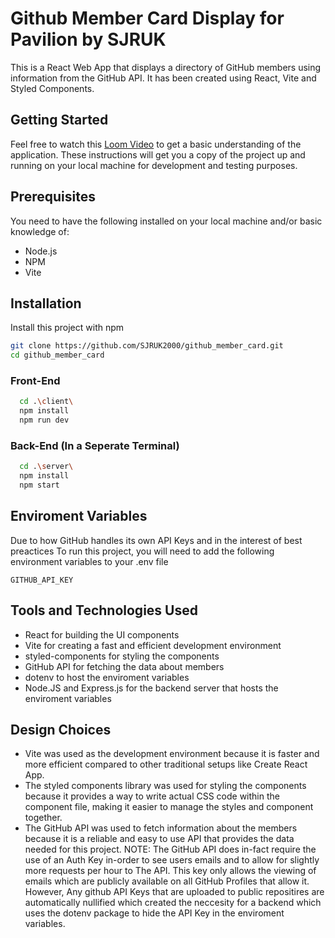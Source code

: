 
# Github Member Card Display for Pavilion by SJRUK

This is a React Web App that displays a directory of GitHub members using information from the GitHub API. It has been created using React, Vite and Styled Components.

## Getting Started
Feel free to watch this [Loom Video](https://www.loom.com/share/cfe6b0c0cc4348fa8749fb1c71d56c9d) to get a basic understanding of the application. 
These instructions will get you a copy of the project up and running on your local machine for development and testing purposes.

## Prerequisites

You need to have the following installed on your local machine and/or basic knowledge of:

- Node.js
- NPM
- Vite
## Installation

Install this project with npm
```bash
git clone https://github.com/SJRUK2000/github_member_card.git
cd github_member_card
```

### Front-End
```bash
  cd .\client\
  npm install
  npm run dev
```
### Back-End (In a Seperate Terminal)
```bash
  cd .\server\
  npm install
  npm start
```

## Enviroment Variables
Due to how GitHub handles its own API Keys and in the interest of best preactices
To run this project, you will need to add the following environment variables to your .env file

`GITHUB_API_KEY`

## Tools and Technologies Used

- React for building the UI components
- Vite for creating a fast and efficient development environment
- styled-components for styling the components
- GitHub API for fetching the data about members
- dotenv to host the enviroment variables
- Node.JS and Express.js for the backend server that hosts the enviroment variables
    
## Design Choices

- Vite was used as the development environment because it is faster and more efficient compared to other traditional setups like Create React App.
- The styled components library was used for styling the components because it provides a way to write actual CSS code within the component file, making it easier to manage the styles and component together.
- The GitHub API was used to fetch information about the members because it is a reliable and easy to use API that provides the data needed for this project. NOTE: The GitHub API does in-fact require the use of an Auth Key in-order to see users emails and to allow for slightly more requests per hour to The API. This key only allows the viewing of emails which are publicly available on all GitHub Profiles that allow it. However, Any github API Keys that are uploaded to public repositires are automatically nullified which created the neccesity for a backend which uses the dotenv package to hide the API Key in the enviroment variables.   
